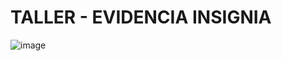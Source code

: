 # TALLER - EVIDENCIA INSIGNIA

![image](https://github.com/Morales-Gilmar-Vladimir/FlutterAppFavoritos/assets/117743690/2f63d22e-ab23-49b2-a1b2-f06e31613fbf)

